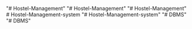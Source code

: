 "# Hostel-Management" 
"# Hostel-Management" 
"# Hostel-Management" 
#   H o s t e l - M a n a g e m e n t - s y s t e m  
 "# Hostel-Management-system" 
"# DBMS" 
"# DBMS" 

